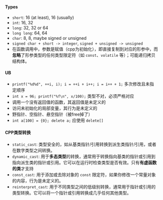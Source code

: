 #### Types

- `short`: 16 (at least), 16 (usually)
- `int`: 16, 32
- `long`: 32, 32 or 64
- `long long`: 64, 64
- `char`: 8, 8, maybe signed or unsigned
- `signed char + short -> integer`, `signed + unsigned -> unsigned`
- 在函数调用中，参数是赋值（cpp为初始化），即直接复制到对应的形参中，而**忽略**了形参类型的任何类型限定符（如 `const`、`volatile` 等）；可能递归拷贝结构体。
#### UB
- `printf("%d%d", ++i, i); i = ++i + i++; i = i++ + 1;` 多次修改且未指定顺序
- `int x = 96; printf("%f\n", x/100);` 类型不对，必须严格对应
- 调用一个没有返回值的函数，其返回值是未定义的
- 访问未初始化的局部变量，其行为是未定义的
- 野指针、空指针、悬空指针（被free掉了）
- `int a[100] = {0}; delete a;` 应使用 `delete[]`
#### CPP类型转换
- `static_cast`: 类型安全的，如从基类指针/引用转换到派生类指针/引用，或者在数字类型之间转换。
- `dynamic_cast`: 用于**多态类型**的转换，通常用于转换指向基类的指针或引用到指向派生类的指针或引用。它可以在运行时检查类型是否有效。只有**有虚函数的类**才支持
- `const_cast`: 用于添加或去除对象的 `const` 限定符，如果你修改一个常量对象的内容，行为是未定义的。
- `reinterpret_cast`: 用于不同类型之间的低级别转换，通常用于指针或引用的类型转换。它可以将一个指针或引用转换成几乎任何其他类型。